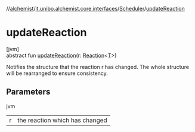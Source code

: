 //[alchemist](../../../index.md)/[it.unibo.alchemist.core.interfaces](../index.md)/[Scheduler](index.md)/[updateReaction](update-reaction.md)

# updateReaction

[jvm]\
abstract fun [updateReaction](update-reaction.md)(r: [Reaction](../../it.unibo.alchemist.model.interfaces/-reaction/index.md)<[T](../../it.unibo.alchemist.model.interfaces/-action/index.md)>)

Notifies the structure that the reaction r has changed. The whole structure will be rearranged to ensure consistency.

## Parameters

jvm

| | |
|---|---|
| r | the reaction which has changed |
